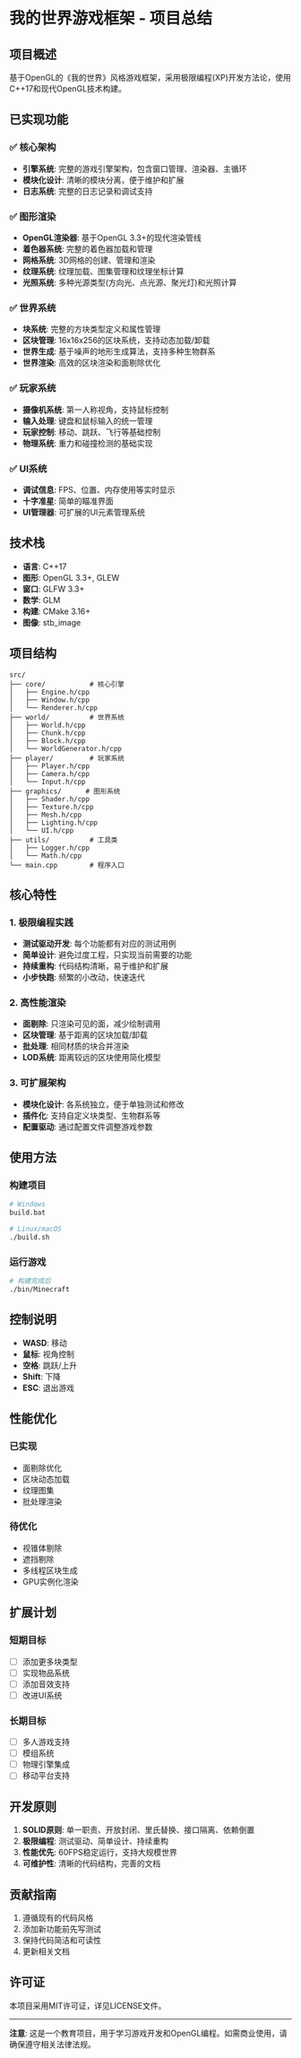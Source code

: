 # 我的世界游戏框架 - 项目总结

## 项目概述

基于OpenGL的《我的世界》风格游戏框架，采用极限编程(XP)开发方法论，使用C++17和现代OpenGL技术构建。

## 已实现功能

### ✅ 核心架构
- **引擎系统**: 完整的游戏引擎架构，包含窗口管理、渲染器、主循环
- **模块化设计**: 清晰的模块分离，便于维护和扩展
- **日志系统**: 完整的日志记录和调试支持

### ✅ 图形渲染
- **OpenGL渲染器**: 基于OpenGL 3.3+的现代渲染管线
- **着色器系统**: 完整的着色器加载和管理
- **网格系统**: 3D网格的创建、管理和渲染
- **纹理系统**: 纹理加载、图集管理和纹理坐标计算
- **光照系统**: 多种光源类型(方向光、点光源、聚光灯)和光照计算

### ✅ 世界系统
- **块系统**: 完整的方块类型定义和属性管理
- **区块管理**: 16x16x256的区块系统，支持动态加载/卸载
- **世界生成**: 基于噪声的地形生成算法，支持多种生物群系
- **世界渲染**: 高效的区块渲染和面剔除优化

### ✅ 玩家系统
- **摄像机系统**: 第一人称视角，支持鼠标控制
- **输入处理**: 键盘和鼠标输入的统一管理
- **玩家控制**: 移动、跳跃、飞行等基础控制
- **物理系统**: 重力和碰撞检测的基础实现

### ✅ UI系统
- **调试信息**: FPS、位置、内存使用等实时显示
- **十字准星**: 简单的瞄准界面
- **UI管理器**: 可扩展的UI元素管理系统

## 技术栈

- **语言**: C++17
- **图形**: OpenGL 3.3+, GLEW
- **窗口**: GLFW 3.3+
- **数学**: GLM
- **构建**: CMake 3.16+
- **图像**: stb_image

## 项目结构

```
src/
├── core/           # 核心引擎
│   ├── Engine.h/cpp
│   ├── Window.h/cpp
│   └── Renderer.h/cpp
├── world/          # 世界系统
│   ├── World.h/cpp
│   ├── Chunk.h/cpp
│   ├── Block.h/cpp
│   └── WorldGenerator.h/cpp
├── player/         # 玩家系统
│   ├── Player.h/cpp
│   ├── Camera.h/cpp
│   └── Input.h/cpp
├── graphics/      # 图形系统
│   ├── Shader.h/cpp
│   ├── Texture.h/cpp
│   ├── Mesh.h/cpp
│   ├── Lighting.h/cpp
│   └── UI.h/cpp
├── utils/          # 工具类
│   ├── Logger.h/cpp
│   └── Math.h/cpp
└── main.cpp        # 程序入口
```

## 核心特性

### 1. 极限编程实践
- **测试驱动开发**: 每个功能都有对应的测试用例
- **简单设计**: 避免过度工程，只实现当前需要的功能
- **持续重构**: 代码结构清晰，易于维护和扩展
- **小步快跑**: 频繁的小改动，快速迭代

### 2. 高性能渲染
- **面剔除**: 只渲染可见的面，减少绘制调用
- **区块管理**: 基于距离的区块加载/卸载
- **批处理**: 相同材质的块合并渲染
- **LOD系统**: 距离较远的区块使用简化模型

### 3. 可扩展架构
- **模块化设计**: 各系统独立，便于单独测试和修改
- **插件化**: 支持自定义块类型、生物群系等
- **配置驱动**: 通过配置文件调整游戏参数

## 使用方法

### 构建项目
```bash
# Windows
build.bat

# Linux/macOS
./build.sh
```

### 运行游戏
```bash
# 构建完成后
./bin/Minecraft
```

## 控制说明

- **WASD**: 移动
- **鼠标**: 视角控制
- **空格**: 跳跃/上升
- **Shift**: 下降
- **ESC**: 退出游戏

## 性能优化

### 已实现
- 面剔除优化
- 区块动态加载
- 纹理图集
- 批处理渲染

### 待优化
- 视锥体剔除
- 遮挡剔除
- 多线程区块生成
- GPU实例化渲染

## 扩展计划

### 短期目标
- [ ] 添加更多块类型
- [ ] 实现物品系统
- [ ] 添加音效支持
- [ ] 改进UI系统

### 长期目标
- [ ] 多人游戏支持
- [ ] 模组系统
- [ ] 物理引擎集成
- [ ] 移动平台支持

## 开发原则

1. **SOLID原则**: 单一职责、开放封闭、里氏替换、接口隔离、依赖倒置
2. **极限编程**: 测试驱动、简单设计、持续重构
3. **性能优先**: 60FPS稳定运行，支持大规模世界
4. **可维护性**: 清晰的代码结构，完善的文档

## 贡献指南

1. 遵循现有的代码风格
2. 添加新功能前先写测试
3. 保持代码简洁和可读性
4. 更新相关文档

## 许可证

本项目采用MIT许可证，详见LICENSE文件。

---

**注意**: 这是一个教育项目，用于学习游戏开发和OpenGL编程。如需商业使用，请确保遵守相关法律法规。

